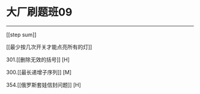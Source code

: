 # 大厂刷题班09


---
[[step sum]]

[[最少按几次开关才能点亮所有的灯]]

301.[[删除无效的括号]]  [H]

300.[[最长递增子序列]]  [M]

354.[[俄罗斯套娃信封问题]] [H]






